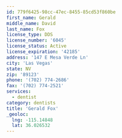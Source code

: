 ```yaml
---
id: 779f6425-98cc-47ec-8455-85cd53f860be
first_name: Gerald
middle_name: David
last_name: Fox
license_type: DDS
license_number: '6045'
license_status: Active
license_expiration: '42185'
address: '147 E Mesa Verde Ln'
city: 'Las Vegas'
state: NV
zip: '89123'
phone: '(702) 774-2686'
fax: '(702) 774-2521'
services:
  - dentist
category: dentists
title: 'Gerald Fox'
_geoloc:
  lng: -115.14848
  lat: 36.026532
---
```

